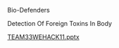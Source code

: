 Bio-Defenders

Detection Of Foreign Toxins In Body 

[TEAM33WEHACK11.pptx](https://github.com/SoniMuskan/BioDefenders/files/14546699/TEAM33WEHACK11.pptx)
